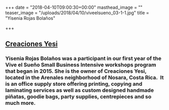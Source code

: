 +++
date = "2018-04-10T09:00:30+00:00"
masthead_image = ""
teaser_image = "/uploads/2018/04/10/viveelsueno_03-1-1.jpg"
title = "Yisenia Rojas Bolaños"

+++
## [Creaciones Yesi](https://www.facebook.com/Creaciones-Yesi-1123829667644491/?ref=br_rs)

### Yisenia Rojas Bolaños was a participant in our first year of the Vive el Sueño Small Business Intensive workshops program that began in 2015. She is the owner of Creaciones Yesi, located in the Arenales neighborhood of Nosara, Costa Rica.  It is an office supply store offering printing, copying and laminating services as well as custom designed handmade piñatas, goodie bags, party supplies, centrepieces and so much more.